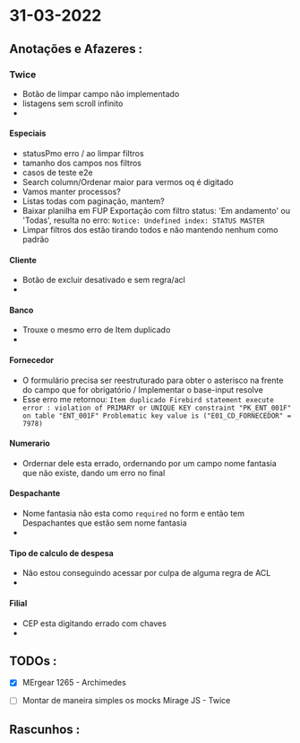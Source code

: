# 31-03-2022



## Anotações e Afazeres :
### Twice
- Botão de limpar campo não implementado
- listagens sem scroll infinito
- 

#### Especiais
- statusPmo erro / ao limpar filtros
- tamanho dos campos nos filtros
- casos de teste e2e
- Search column/Ordenar maior para vermos oq é digitado
- Vamos manter processos?
- Listas todas com paginação, mantem?
- Baixar planilha em FUP Exportação com filtro status: 'Em andamento' ou 'Todas', resulta no erro: `Notice: Undefined index: STATUS MASTER`
- Limpar filtros dos estão tirando todos e não mantendo nenhum como padrão
#### Cliente
- Botão de excluir desativado e sem regra/acl
- 

#### Banco
- Trouxe o mesmo erro de Item duplicado
- 

#### Fornecedor
- O formulário precisa ser reestruturado para obter o asterisco na frente do campo que for obrigatório / Implementar o base-input resolve
- Esse erro me retornou: `Item duplicado Firebird statement execute error : violation of PRIMARY or UNIQUE KEY constraint "PK_ENT_001F" on table "ENT_001F" Problematic key value is ("E01_CD_FORNECEDOR" = 7978)`

#### Numerario
- Ordernar dele esta errado, ordernando por um campo nome fantasia que não existe, dando um erro no final

#### Despachante
- Nome fantasia não esta como `required` no form e então tem Despachantes que estão sem nome fantasia
- 

#### Tipo de calculo de despesa
- Não estou conseguindo acessar por culpa de alguma regra de ACL
- 

#### Filial
- CEP esta digitando errado com chaves
- 

## TODOs :
- [x] MErgear 1265 - Archimedes
- [ ] Montar de maneira simples os mocks Mirage JS - Twice


## Rascunhos :